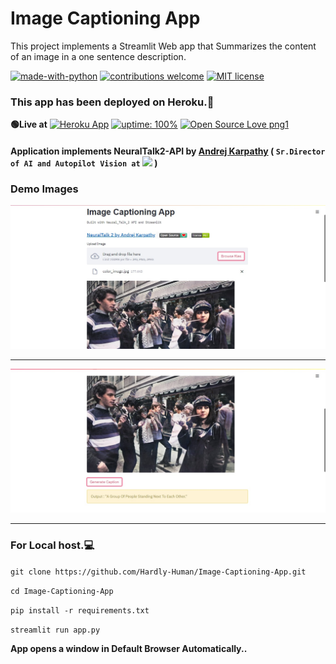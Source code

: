 # Image Captioning App
This project implements a Streamlit Web app that Summarizes the content of an image in a one sentence description.

[![made-with-python](https://img.shields.io/badge/Made%20with-Python-1f425f.svg)](https://www.python.org/)
[![contributions welcome](https://img.shields.io/badge/contributions-welcome-brightgreen.svg?style=flat)](https://github.com/Hardly-Human/Image-Captioning-App)
[![MIT license](https://img.shields.io/badge/License-MIT-blue.svg)](https://lbesson.mit-license.org/)


### This app has been deployed on Heroku.🥳
 **🟢Live at** [![Heroku App](https://raw.githubusercontent.com/gregsadetsky/heroku-ci-badge/master/badges/succeeded.svg)](https://image-captioning-application.herokuapp.com/)
 [![uptime: 100%](https://camo.githubusercontent.com/b3fc74878a0d5fcca5a78b288aa4b489f65fd7eb/68747470733a2f2f696d672e736869656c64732e696f2f62616467652f757074696d652d3130302532352d627269676874677265656e)](https://image-captioning-application.herokuapp.com/)
[![Open Source Love png1](https://badges.frapsoft.com/os/v1/open-source.png?v=103)](https://github.com/Hardly-Human)
 

#### Application implements NeuralTalk2-API by [Andrej Karpathy](https://github.com/karpathy) ( `Sr.Director of AI and Autopilot Vision at` ![](https://aleen42.github.io/badges/src/tesla.svg) )
  
### Demo Images
![img1](https://github.com/Hardly-Human/Image-Captioning-App/blob/main/img1.jpg)
*** ***
![img2](https://github.com/Hardly-Human/Image-Captioning-App/blob/main/img2.jpg)
*** ***  

### For Local host.💻

`git clone https://github.com/Hardly-Human/Image-Captioning-App.git`

`cd Image-Captioning-App`

`pip install -r requirements.txt`

`streamlit run app.py`

__App opens a window in Default Browser Automatically..__




